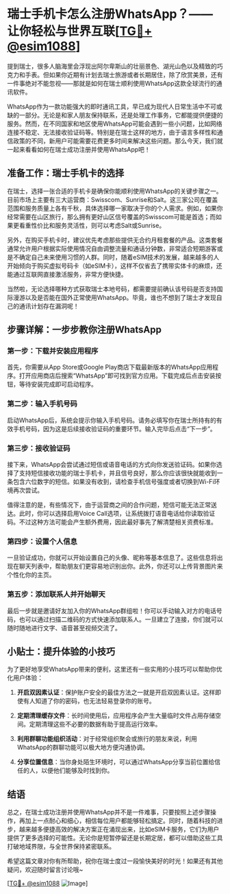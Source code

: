 # 瑞士手机卡怎么注册WhatsApp？——让你轻松与世界互联[[TG💪+ @esim1088](https://t.me/s/esim1088)]

提到瑞士，很多人脑海里会浮现出阿尔卑斯山的壮丽景色、湖光山色以及精致的巧克力和手表。但如果你近期有计划去瑞士旅游或者长期居住，除了欣赏美景，还有一件事绝对不能忽视——那就是如何在瑞士顺利使用WhatsApp这款全球流行的通讯软件。

WhatsApp作为一款功能强大的即时通讯工具，早已成为现代人日常生活中不可或缺的一部分。无论是和家人朋友保持联系，还是处理工作事务，它都能提供便捷的服务。然而，在不同国家和地区使用WhatsApp可能会遇到一些小问题，比如网络连接不稳定、无法接收验证码等。特别是在瑞士这样的地方，由于语言多样性和通信政策的不同，新用户可能需要花费更多时间来解决这些问题。那么今天，我们就一起来看看如何在瑞士成功注册并使用WhatsApp吧！

## 准备工作：瑞士手机卡的选择

在瑞士，选择一张合适的手机卡是确保你能顺利使用WhatsApp的关键步骤之一。目前市场上主要有三大运营商：Swisscom、Sunrise和Salt。这三家公司在覆盖范围和服务质量上各有千秋，具体选择哪一家取决于你的个人需求。例如，如果你经常需要在山区旅行，那么拥有更好山区信号覆盖的Swisscom可能是首选；而如果更看重性价比和服务灵活性，则可以考虑Salt或Sunrise。

另外，在购买手机卡时，建议优先考虑那些提供无合约月租套餐的产品。这类套餐通常允许用户根据实际使用情况自由调整流量和通话分钟数，非常适合短期游客或是不确定自己未来使用习惯的人群。同时，随着eSIM技术的发展，越来越多的人开始倾向于购买虚拟号码卡（如eSIM卡），这样不仅省去了携带实体卡的麻烦，还能通过互联网直接激活服务，非常方便快捷。

当然啦，无论选择哪种方式获取瑞士本地号码，都需要提前确认该号码是否支持国际漫游以及是否能在国外正常使用WhatsApp。毕竟，谁也不想到了瑞士才发现自己的通讯计划存在漏洞呢！

## 步骤详解：一步步教你注册WhatsApp

### 第一步：下载并安装应用程序
首先，你需要从App Store或Google Play商店下载最新版本的WhatsApp应用程序。打开应用商店后搜索“WhatsApp”即可找到官方应用。下载完成后点击安装按钮，等待安装完成即可启动程序。

### 第二步：输入手机号码
启动WhatsApp后，系统会提示你输入手机号码。请务必填写你在瑞士所持有的有效手机号码，因为这是后续接收验证码的重要环节。输入完毕后点击“下一步”。

### 第三步：接收验证码
接下来，WhatsApp会尝试通过短信或语音电话的方式向你发送验证码。如果你选择了支持短信接收功能的瑞士手机卡，并且信号良好，那么你应该很快就能收到一条包含六位数字的短信。如果没有收到，请检查手机信号强度或者切换到Wi-Fi环境再次尝试。

值得注意的是，有些情况下，由于运营商之间的合作问题，短信可能无法正常送达。此时，你可以选择启用Voice Call选项，让系统拨打语音电话给你读取验证码。不过这种方法可能会产生额外费用，因此最好事先了解清楚相关资费标准。

### 第四步：设置个人信息
一旦验证成功，你就可以开始设置自己的头像、昵称等基本信息了。这些信息将出现在聊天列表中，帮助朋友们更容易地识别出你。此外，你还可以上传背景图片来个性化你的主页。

### 第五步：添加联系人并开始聊天
最后一步就是邀请好友加入你的WhatsApp群组啦！你可以手动输入对方的电话号码，也可以通过扫描二维码的方式快速添加联系人。一旦建立了连接，你们就可以随时随地进行文字、语音甚至视频交流了。

## 小贴士：提升体验的小技巧

为了更好地享受WhatsApp带来的便利，这里还有一些实用的小技巧可以帮助你优化用户体验：

1. **开启双因素认证**：保护账户安全的最佳方法之一就是开启双因素认证。这样即使有人知道了你的密码，也无法轻易登录你的账号。
   
2. **定期清理缓存文件**：长时间使用后，应用程序会产生大量临时文件占用存储空间。定期清理这些不必要的数据有助于提高运行效率。

3. **利用群聊功能组织活动**：对于经常组织聚会或旅行的朋友来说，利用WhatsApp的群聊功能可以极大地方便沟通协调。

4. **分享位置信息**：当你身处陌生环境时，可以通过WhatsApp分享当前位置给信任的人，以便他们能够及时找到你。

## 结语

总之，在瑞士成功注册并使用WhatsApp并不是一件难事，只要按照上述步骤操作，再加上一点耐心和细心，相信每位用户都能够轻松搞定。同时，随着科技的进步，越来越多便捷高效的解决方案正在涌现出来，比如eSIM卡服务，它们为用户提供了更多选择的可能性。无论你是短暂停留还是长期定居，都可以借助这些工具打破地域界限，与全世界保持紧密联系。

希望这篇文章对你有所帮助，祝你在瑞士度过一段愉快美好的时光！如果还有其他疑问，欢迎随时留言讨论哦~

[[TG💪+ @esim1088](https://t.me/s/esim1088) ![Image](https://i.postimg.cc/4NQfJmqS/Snipaste-2025-05-13-00-14-12.png)]